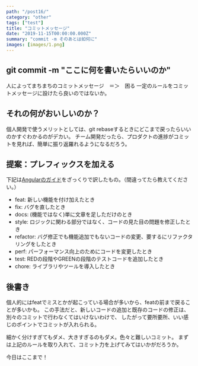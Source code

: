 ```yaml
---
path: "/post16/"
category: "other"
tags: ["test"]
title: "コミットメッセージ"
date: "2019-11-15T00:00:00.000Z"
summary: "commit -m そのあとは如何に"
images: [images/1.png]
---
```


## git commit -m "ここに何を書いたらいいのか"

人によってまちまちのコミットメッセージ　＝＞　困る
一定のルールをコミットメッセージに設けたら良いのではないか。

## それの何がおいしいのか？

個人開発で使うメリットとしては、git rebaseするときにどこまで戻ったらいいのかすぐわかるのがデカい。
チーム開発だったら、プロダクトの進捗がコミットを見れば、簡単に振り返羅れるようになるだろう。

## 提案：プレフィックスを加える

下記は[Angularのガイド](https://github.com/angular/angular.js/blob/master/DEVELOPERS.md#type)をざっくりで訳したもの。（間違ってたら教えてください。）

- feat: 新しい機能を付け加えたとき
- fix: バグを直したとき
- docs: (機能ではなく)単に文章を足しただけのとき
- style: ロジックに関わる部分ではなく、コードの見た目の問題を修正したとき
- refactor: バグ修正でも機能追加でもないコードの変更、要するにリファクタリングをしたとき
- perf: パーフォーマンス向上のためにコードを変更したとき
- test: REDの段階やGREENの段階のテストコードを追加したとき
- chore: ライブラリやツールを導入したとき

## 後書き

個人的にはfeatでミスとかが起こっている場合が多いから、featの前まで戻ることが多いかも。
この手法だと、新しいコードの追加と既存のコードの修正は、別々のコミットで行わなくてはいけないわけで、
したがって要所要所、いい感じのポイントでコミットが入れられる。

細かく分けすぎてもダメ、大きすぎるのもダメ。色々と難しいコミット。
まずは上記のルールを取り入れて、コミット力を上げてみてはいかがだろうか。

今日はここまで！
